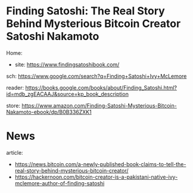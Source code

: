 # Finding Satoshi: The Real Story Behind Mysterious Bitcoin Creator Satoshi Nakamoto
Home:
- site: https://www.findingsatoshibook.com/

sch: https://www.google.com/search?q=Finding+Satoshi+Ivy+McLemore

reader: https://books.google.com/books/about/Finding_Satoshi.html?id=mdb_zgEACAAJ&source=kp_book_description

store: https://www.amazon.com/Finding-Satoshi-Mysterious-Bitcoin-Nakamoto-ebook/dp/B0B336ZXK1

# News
article:
- https://news.bitcoin.com/a-newly-published-book-claims-to-tell-the-real-story-behind-mysterious-bitcoin-creator/
- https://hackernoon.com/bitcoin-creator-is-a-pakistani-native-ivy-mclemore-author-of-finding-satoshi
